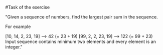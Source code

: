 #Task of the exercise

"Given a sequence of numbers, find the largest pair sum in the sequence.

For example

[10, 14, 2, 23, 19] -->  42 (= 23 + 19)
[99, 2, 2, 23, 19]  --> 122 (= 99 + 23)
Input sequence contains minimum two elements and every element is an integer."